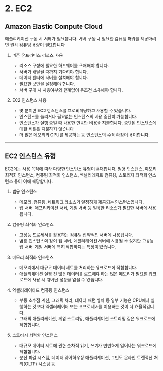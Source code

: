 # 2. EC2

## Amazon Elastic Compute Cloud

애플리케이션 구동 시 서버가 필요합니다. 서버 구동 시 필요한 컴퓨팅 파워를 제공하려면 원시 컴퓨팅 용량이 필요합니다.

1. 기존 온프라미스 리소스 사용

   - 리소스 구성에 필요한 하드웨어를 구매해야 합니다.
   - 서버가 배달될 때까지 기다려야 합니다.
   - 데이터 센터에 서버를 설치해야 합니다.
   - 필요한 보안을 설정해야 합니다.
   - 서버 구매 시 사용여부와 관계없이 무조건 소유해야 합니다.

2. EC2 인스턴스 사용
   - 몇 분이면 EC2 인스턴스를 프로비저닝하고 사용할 수 있습니다.
   - 인스턴스를 늘리거나 필요없는 인스턴스의 사용 중단이 가능합니다.
   - 인스턴스가 실행 중일 때 사용한 만큼만 비용을 지불합니다. 중단된 인스턴스에 대한 비용은 지불하지 않습니다.
   - 더 많은 메모리와 CPU를 제공하는 등 인스턴스의 수직 확장이 용이합니다.

---

## EC2 인스턴스 유형

EC2에는 사용 목적에 따라 다양한 인스턴스 유형이 존재합니다. 범용 인스턴스, 메모리 최적화 인스턴스, 컴퓨팅 최적화 인스턴스, 엑셀러레이트 컴퓨팅, 스토리지 최적화 인스턴스 등이 이에 해당합니다.

1. 범용 인스턴스

   - 메모리, 컴퓨팅, 네트워크 리소스가 일정하게 제공되는 인스턴스입니다.
   - 웹 서버, 애프리케이션 서버, 게임 서버 등 일정한 리소스가 필요한 서버에 사용됩니다.

2. 컴퓨팅 최적화 인스턴스

   - 고성능 프로세서를 활용하는 컴퓨팅 집약적인 서버에 사용됩니다.
   - 범용 인스턴스와 같이 웹 서버, 애플리케이션 서버에 사용될 수 있지만 고성능 웹 서버, 게임 서버에 특히 적합하다는 특징이 있습니다.

3. 메모리 최적화 인스턴스

   - 메모리에서 대규모 데이터 세트를 처리하는 워크로드에 적합합니다.
   - 애플리케이션 실행 전 많은 데이터를 로드해야 하는 많은 메모리가 필요한 워크로드에 사용 시 뛰어난 성능을 얻을 수 있습니다.

4. 엑셀러레이티드 컴퓨팅 인스턴스

   - 부동 소수점 계산, 그래픽 처리, 데이터 패턴 일치 등 일부 기능은 CPU에서 실행하는 것보다 엑셀러레이터 또는 코프로세서를 이용하는 것이 더 효율적입니다.
   - 그래픽 애플리케이션, 게임 스트리밍, 애플리케이션 스트리밍 같은 워크로드에 적합합니다.

5. 스토리지 최적화 인스턴스
   - 대규모 데이터 세트에 관한 순차적 읽기, 쓰기가 빈번하게 일어나는 워크로드에 적합합니다.
   - 분산 파일 시스템, 데이터 웨어하우징 애플리케이션, 고빈도 온라인 트랜잭션 처리(OLTP) 시스템 등
